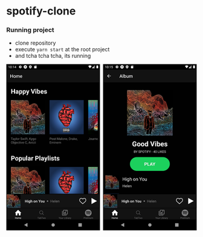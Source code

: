 # spotify-clone

### Running project

- clone repository
- execute `yarn start` at the root project
- and tcha tcha tcha, its running

![spotify-clone](.images/img-1.png)
